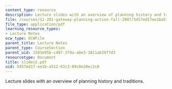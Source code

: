 ```yaml
---
content_type: resource
description: Lecture slides with an overview of planning history and traditions.
file: /courses/11-201-gateway-planning-action-fall-2007/5457ed17ee1ba51263c309c8e20ec2c0_slides2.pdf
file_type: application/pdf
learning_resource_types:
- Lecture Notes
ocw_type: OCWFile
parent_title: Lecture Notes
parent_type: CourseSection
parent_uid: 1583e95b-c487-2f9a-a0e3-3811ab29f7d3
resourcetype: Document
title: slides2.pdf
uid: 5457ed17-ee1b-a512-63c3-09c8e20ec2c0
---
```

Lecture slides with an overview of planning history and traditions.


